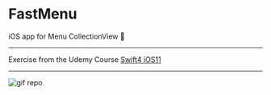 # FastMenu
iOS app for Menu CollectionView 📱

***

 Exercise from the Udemy Course [Swift4 iOS11](https://www.udemy.com/course/swift-4-ios-11/)
***

<img src="public/gif.gif" alt="gif repo">
